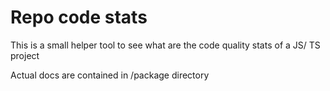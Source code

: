# Repo code stats

This is a small helper tool to see what are the code quality stats of a JS/ TS project

Actual docs are contained in /package directory
